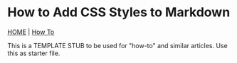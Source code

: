 # How to Add CSS Styles to Markdown

[HOME](../README.md) | [How To](/how-to/index.md)

This is a TEMPLATE STUB to be used for "how-to" and similar articles. Use this as starter file.

